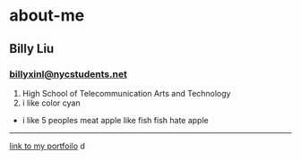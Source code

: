# about-me
## **Billy Liu**
### billyxinl@nycstudents.net
1. High School of Telecommunication Arts and Technology
2. i like color cyan
* i like 5 peoples meat
apple like fish
fish hate apple
---
[link to my portfoilo](https://billyl1116.github.io/)
d
